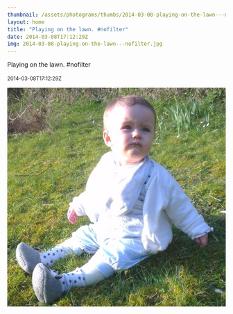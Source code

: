 ```yaml
---
thumbnail: /assets/photograms/thumbs/2014-03-08-playing-on-the-lawn---nofilter.jpg
layout: home
title: "Playing on the lawn. #nofilter"
date: 2014-03-08T17:12:29Z
img: 2014-03-08-playing-on-the-lawn---nofilter.jpg
---
```


Playing on the lawn. #nofilter

<small>2014-03-08T17:12:29Z</small>

![Playing on the lawn. #nofilter](2014-03-08-playing-on-the-lawn---nofilter.jpg)
